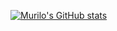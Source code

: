 [![Murilo's GitHub stats](https://github-readme-stats.vercel.app/api?username=musilvab)](https://github.com/musilavb/github-readme-stats)
  
